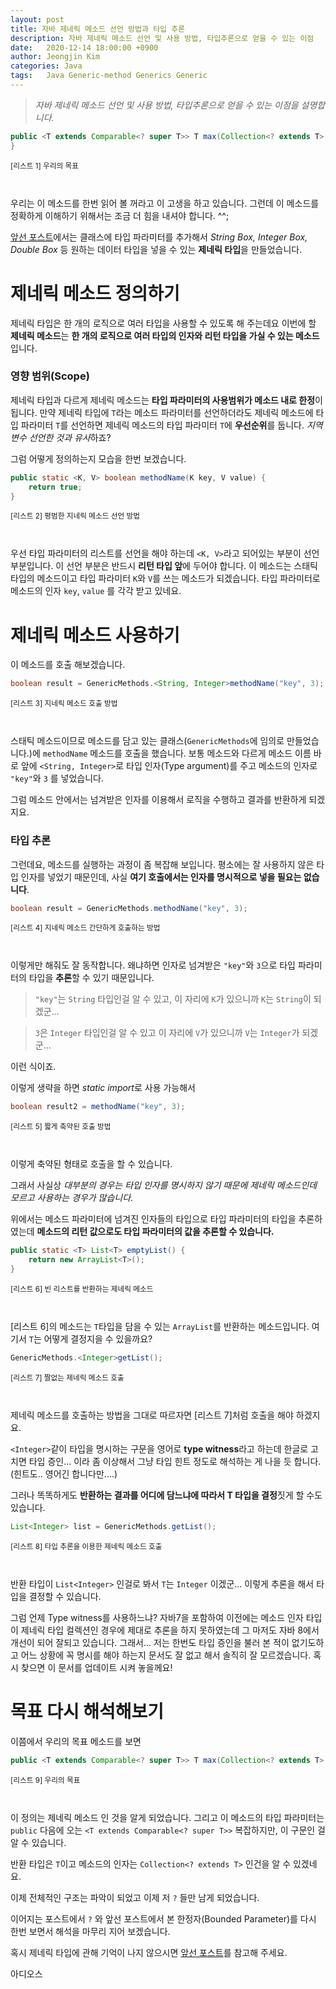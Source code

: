 ```yaml
---
layout: post
title: 자바 제네릭 메소드 선언 방법과 타입 추론
description: 자바 제네릭 메소드 선언 및 사용 방법, 타입추론으로 얻을 수 있는 이점
date:   2020-12-14 18:00:00 +0900
author: Jeongjin Kim
categories: Java
tags:	Java Generic-method Generics Generic 
---
```

> _자바 제네릭 메소드 선언 및 사용 방법, 타입추론으로 얻을 수 있는 이점을 설명합니다._


```java
public <T extends Comparable<? super T>> T max(Collection<? extends T> col){
}
```
<sub>[리스트 1] 우리의 목표</sub>

` `

우리는 이 메소드를 한번 읽어 볼 꺼라고 이 고생을 하고 있습니다. 그런데 이 메소드를 정확하게 이해하기 위해서는 조금 더 힘을 내셔야 합니다. ^^;

[앞선 포스트](/java/2020/12/09/java-generic-class.html)에서는 클래스에 타입 파라미터를 추가해서 *String Box, Integer Box, Double Box* 등 원하는 데이터 타입을 넣을 수 있는 **제네릭 타입**을 만들었습니다. 

# 제네릭 메소드 정의하기

제네릭 타입은 한 개의 로직으로 여러 타입을 사용할 수 있도록 해 주는데요 이번에 할 **제네릭 메소드**는 **한 개의 로직으로 여러 타입의 인자와 리턴 타입을 가실 수 있는 메소드**입니다.

### 영향 범위(Scope)
제네릭 타입과 다르게 제네릭 메소드는 **타입 파라미터의 사용범위가 메소드 내로 한정**이 됩니다. 만약 제네릭 타입에 `T`라는 메소드 파라미터를 선언하더라도 제네릭 메소드에 타입 파라미터 `T`를 선언하면 제네릭 메소드의 타입 파라미터 `T`에 **우선순위**를 둡니다. *지역변수 선언한 것과 유사*하죠?

그럼 어떻게 정의하는지 모습을 한번 보겠습니다.

```java
public static <K, V> boolean methodName(K key, V value) {
    return true;
}
```
<sub>[리스트 2] 평범한 지네릭 메소드 선언 방법</sub>

` `


우선 타입 파라미터의 리스트를 선언을 해야 하는데 `<K, V>`라고 되어있는 부분이 선언 부분입니다.  이 선언 부분은 반드시 **리턴 타입 앞**에 두어야 합니다.  이 메소드는 스태틱 타입의 메소드이고 타입 파라미터 `K`와 `V`를 쓰는 메소드가 되겠습니다. 타입 파라미터로 메소드의 인자 `key`, `value` 를 각각 받고 있네요.

# 제네릭 메소드 사용하기

이 메소드를 호출 해보겠습니다.

```java
boolean result = GenericMethods.<String, Integer>methodName("key", 3);
```
<sub>[리스트 3] 지네릭 메소드 호출 방법</sub>

` `


스태틱 메소드이므로 메소드를 담고 있는 클래스(`GenericMethods`에 임의로 만들었습니다.)에 `methodName` 메소드를 호출을 했습니다. 보통 메소드와 다르게 메소드 이름 바로 앞에 `<String, Integer>`로 타입 인자(Type argument)를 주고 메소드의 인자로 `"key"`와 `3` 를 넣었습니다.

그럼 메소드 안에서는 넘겨받은 인자를 이용해서 로직을 수행하고 결과를 반환하게 되겠지요. 

### 타입 추론

그런데요, 메소드를 실행하는 과정이 좀 복잡해 보입니다. 평소에는 잘 사용하지 않은 타입 인자를 넣었기 때문인데, 사실 **여기 호출에서는 인자를 명시적으로 넣을 필요는 없습니다**.

```java
boolean result = GenericMethods.methodName("key", 3);
```
<sub>[리스트 4] 지네릭 메소드 간단하게 호출하는 방법</sub>

` `


이렇게만 해줘도 잘 동작합니다.  왜냐하면 인자로 넘겨받은 `"key"`와 `3`으로 타입 파라미터의 타입을 **추론**할 수 있기 때문입니다. 

>`"key"`는 `String` 타입인걸 알 수 있고, 이 자리에 `K`가 있으니까 `K`는 `String`이 되겠군...

>`3`은 `Integer` 타입인걸 알 수 있고 이 자리에 `V`가 있으니까 `V`는 `Integer`가 되겠군...

이런 식이죠.

이렇게 생략을 하면 *static import*로 사용 가능해서 

```java
boolean result2 = methodName("key", 3);
```
<sub>[리스트 5] 짧게 축약된 호출 방법</sub>


` `


이렇게 축약된 형태로 호출을 할 수 있습니다.

그래서 사실상 *대부분의 경우는 타입 인자를 명시하지 않기 때문에 제네릭 메소드인데 모르고 사용하는 경우가 많습니다.*

위에서는 메소드 파라미터에 넘겨진 인자들의 타입으로 타입 파라미터의 타입을 추론하였는데 **메소드의 리턴 값으로도 타입 파라미터의 값을 추론할 수 있습니다.**

```java
public static <T> List<T> emptyList() {
    return new ArrayList<T>();
}
```
<sub>[리스트 6] 빈 리스트를 반환하는 제네릭 메소드</sub>


` `


[리스트 6]의 메소드는 `T`타입을 담을 수 있는 `ArrayList`를 반환하는 메소드입니다. 여기서 `T`는 어떻게 결정지을 수 있을까요?

```java
GenericMethods.<Integer>getList();
```
<sub>[리스트 7] 짤없는 제네릭 메소드 호출</sub>

` `


제네릭 메소드를 호출하는 방법을 그대로 따르자면 [리스트 7]처럼 호출을 해야 하겠지요.

`<Integer>`같이 타입을 명시하는 구문을 영어로 **type witness**라고 하는데 한글로 고치면 타입 증인... 이라 좀 이상해서 그냥 타입 힌트 정도로 해석하는 게 나을 듯 합니다.(힌트도.. 영어긴 합니다만....)

 그러나 똑똑하게도 **반환하는 결과를 어디에 담느냐에 따라서 T 타입을 결정**짓게 할 수도 있습니다.

```java
List<Integer> list = GenericMethods.getList();
```
<sub>[리스트 8] 타입 추론을 이용한 제네릭 메소드 호출</sub>

` `


반환 타입이 `List<Integer>` 인걸로 봐서 `T`는 `Integer` 이겠군... 이렇게 추론을 해서 타입을 결정할 수 있습니다.

그럼 언제 Type witness를 사용하느냐? 자바7을 포함하여 이전에는 메소드 인자 타입이 제네릭 타입 컬렉션인 경우에 제대로 추론을 하지 못하였는데 그 마저도 자바 8에서 개선이 되어 잘되고 있습니다. 그래서... 저는 한번도 타입 증인을 불러 본 적이 없기도하고 어느 상황에 꼭 명시를 해야 하는지 문서도 잘 없고 해서 솔직히 잘 모르겠습니다. 혹시 찾으면 이 문서를 업데이트 시켜 놓을께요!


# 목표 다시 해석해보기

이쯤에서 우리의 목표 메소드를 보면

```java
public <T extends Comparable<? super T>> T max(Collection<? extends T> col)
```
<sub>[리스트 9] 우리의 목표</sub>

` `


이 정의는 제네릭 메소드 인 것을 알게 되었습니다. 그리고 이 메소드의 타입 파라미터는 `public` 다음에 오는 `<T extends Comparable<? super T>>` 복잡하지만, 이 구문인 걸 알 수 있습니다.

반환 타입은 `T`이고 메소드의 인자는 `Collection<? extends T>` 인건을 알 수 있겠네요.

이제 전체적인 구조는 파악이 되었고 이제 저 `?` 들만 남게 되었습니다.

이어지는 포스트에서 `?` 와 앞선 포스트에서 본 한정자(Bounded Parameter)를 다시 한번 보면서 해석을 마무리 지어 보겠습니다.

혹시 제네릭 타입에 관해 기억이 나지 않으시면 [앞선 포스트](/java/2020/12/09/java-generic-class.html)를 참고해 주세요.

아디오스




<script async src="https://pagead2.googlesyndication.com/pagead/js/adsbygoogle.js"></script>
<!-- 컨텐츠내 -->
<ins class="adsbygoogle"
     style="display:block"
     data-ad-client="ca-pub-3234744071843247"
     data-ad-slot="1671969273"
     data-ad-format="auto"
     data-full-width-responsive="true"></ins>
<script>
     (adsbygoogle = window.adsbygoogle || []).push({});
</script>